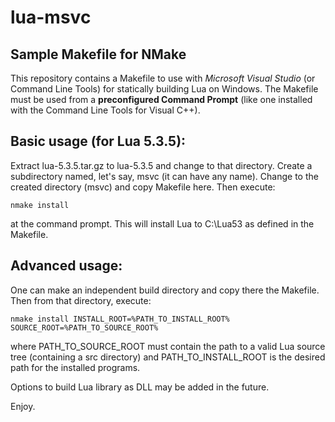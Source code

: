 # lua-msvc

## Sample Makefile for NMake

This repository contains a Makefile to use with _Microsoft Visual Studio_ (or Command Line Tools) for statically building Lua on Windows. The Makefile must be used from a __preconfigured Command Prompt__ (like one installed with the Command Line Tools for Visual C++).

## Basic usage (for Lua 5.3.5):

Extract lua-5.3.5.tar.gz to lua-5.3.5 and change to that directory. Create a subdirectory named, let's say, msvc (it can have any name). Change to the created directory (msvc) and copy Makefile here. Then execute:

`nmake install`

at the command prompt. This will install Lua to C:\Lua53 as defined in the Makefile.

## Advanced usage:

One can make an independent build directory and copy there the Makefile. Then from that directory, execute:

`nmake install INSTALL_ROOT=%PATH_TO_INSTALL_ROOT% SOURCE_ROOT=%PATH_TO_SOURCE_ROOT%`

where PATH_TO_SOURCE_ROOT must contain the path to a valid Lua source tree (containing a src directory) and PATH_TO_INSTALL_ROOT is the desired path for the installed programs.

Options to build Lua library as DLL may be added in the future.

Enjoy.
